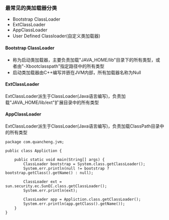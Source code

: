 ### 最常见的类加载器分类

* Bootstrap ClassLoader
* ExtClassLoader
* AppClassLoader
* User Defined Classloader\(自定义类加载器\)

#### Bootstrap ClassLoader

* 称为启动类加载器，主要负责加载"JAVA\_HOME/lib"目录下的所有类型，或者由"-Xbootclasspath"指定路径中的所有类型
* 启动类加载器由C++编写并嵌在JVM内部，所有加载器名称为Null

#### ExtClassLoader

ExtClassLoader派生于ClassLoader\(Java语言编写\)，负责加载"JAVA\_HOME/lib/ext"扩展目录中的所有类型

#### AppClassLoader

ExtClassLoader派生于ClassLoader\(Java语言编写\)，负责加载ClassPath目录中的所有类型

```
package com.quancheng.jvm;

public class Appliction {

    public static void main(String[] args) {
        ClassLoader bootstrap = System.class.getClassLoader();
        System.err.println(null != bootstrap ? bootstrap.getClass().getName() : null);

        ClassLoader ext = sun.security.ec.SunEC.class.getClassLoader();
        System.err.println(ext);

        ClassLoader app = Appliction.class.getClassLoader();
        System.err.println(app.getClass().getName());
    }
}
```



